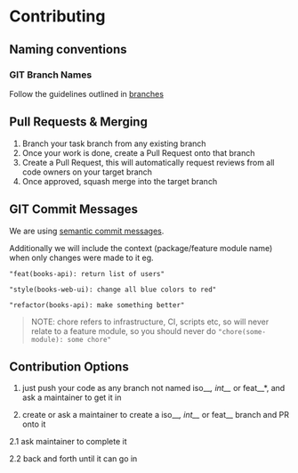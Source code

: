 Contributing
===

Naming conventions
---

### GIT Branch Names

Follow the guidelines outlined in [branches](branches.md)


Pull Requests & Merging
---

 1. Branch your task branch from any existing branch
 2. Once your work is done, create a Pull Request onto that branch
 3. Create a Pull Request, this will automatically request reviews from all code owners on your target branch 
 4. Once approved, squash merge into the target branch


GIT Commit Messages
---

We are using [semantic commit messages](https://seesparkbox.com/foundry/semantic_commit_messages).

Additionally we will include the context (package/feature module name) when only changes were made to it eg.
```
"feat(books-api): return list of users"
```
```
"style(books-web-ui): change all blue colors to red"
```
```
"refactor(books-api): make something better"
```

> NOTE: chore refers to infrastructure, CI, scripts etc, so will never relate to a feature module, so you should never do ``"chore(some-module): some chore"``


Contribution Options
---

1. just push your code as any branch not named iso__*, int__* or feat__*, and ask a maintainer to get it in

2. create or ask a maintainer to create a iso__*, int__* or feat__ branch and PR onto it

 2.1 ask maintainer to complete it

 2.2 back and forth until it can go in
